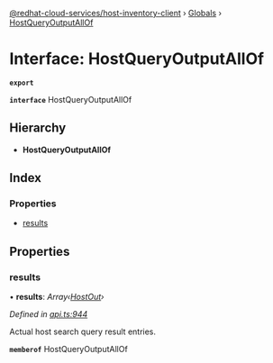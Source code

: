 [@redhat-cloud-services/host-inventory-client](../README.md) › [Globals](../globals.md) › [HostQueryOutputAllOf](hostqueryoutputallof.md)

# Interface: HostQueryOutputAllOf

**`export`** 

**`interface`** HostQueryOutputAllOf

## Hierarchy

* **HostQueryOutputAllOf**

## Index

### Properties

* [results](hostqueryoutputallof.md#results)

## Properties

###  results

• **results**: *Array‹[HostOut](hostout.md)›*

*Defined in [api.ts:944](https://github.com/RedHatInsights/javascript-clients/blob/master/packages/host-inventory/api.ts#L944)*

Actual host search query result entries.

**`memberof`** HostQueryOutputAllOf
